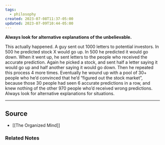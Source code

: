 ```yaml
---
tags:
  - philosophy
created: 2023-07-08T11:37-05:00
updated: 2023-07-09T10:44-05:00
---
```

**Always look for alternative explanations of the unbelievable.**

This actually happened. A guy sent out 1000 letters to potential investors. In 500 he predicted stock X would go up. In 500 he predicted it would go down. When it went up, he sent letters to the people who received the accurate prediction. Again he picked a stock, and sent half a letter saying it would go up and half another saying it would go down. Then he repeated this process 4 more times. Eventually he wound up with a pool of 30+ people who he’d convinced that he’d “figured out the stock market”, because those 30 people had seen 6 accurate predictions in a row, and knew nothing of the other 970 people who’d received wrong predictions. Always look for alternative explanations for situations.

---

## Source
- [[The Organized Mind]]

### Related Notes